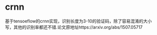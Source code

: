 # crnn
基于tensoeflow的crnn实现，识别长度为3-10的验证码，除了容易混淆的大小写，其他的识别率都还不错.论文原地址https://arxiv.org/abs/1507.05717
